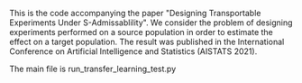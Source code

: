 This is the code accompanying the paper "Designing Transportable Experiments Under S-Admissablility". We consider the problem of designing experiments performed on a source population in order to estimate the effect on a target population. The result was published in the International Conference on Artificial Intelligence and Statistics (AISTATS 2021).

The main file is run_transfer_learning_test.py
